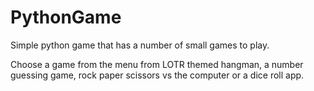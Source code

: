 # PythonGame

Simple python game that has a number of small games to play.

Choose a game from the menu from LOTR themed hangman, a number guessing game, rock paper scissors vs the computer or a dice roll app.


